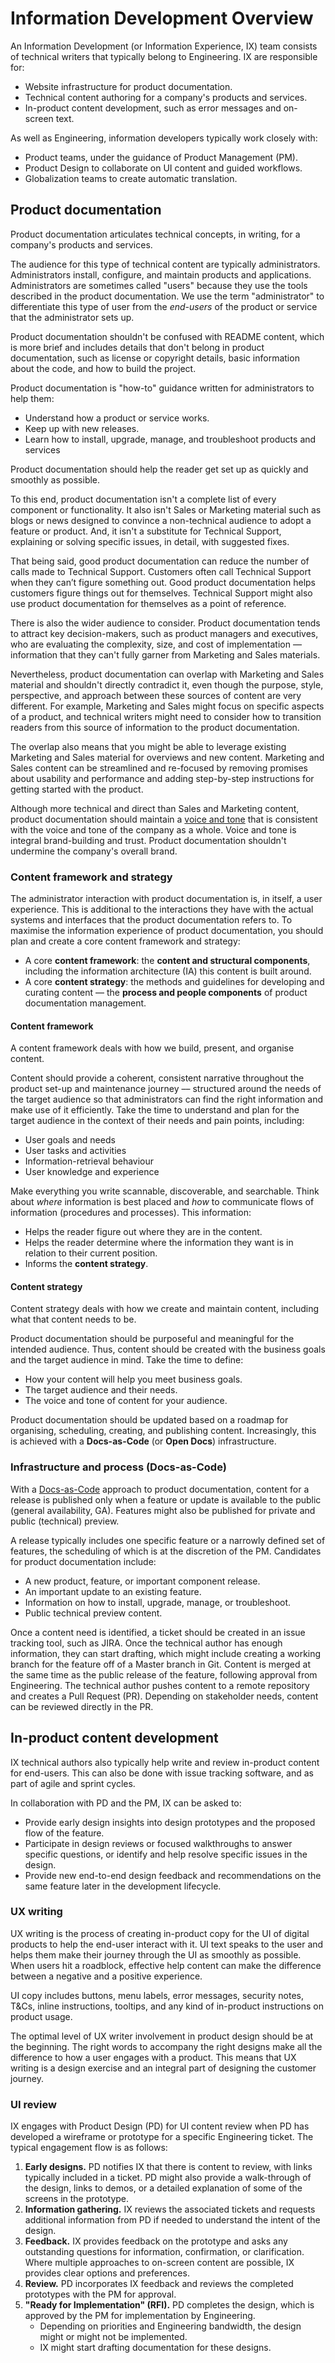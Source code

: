 # Information Development Overview

An Information Development (or Information Experience, IX) team consists of technical writers that typically belong to Engineering. IX are responsible for:

- Website infrastructure for product documentation.
- Technical content authoring for a company's products and services.
- In-product content development, such as error messages and on-screen text.

As well as Engineering, information developers typically work closely with:

- Product teams, under the guidance of Product Management (PM).
- Product Design to collaborate on UI content and guided workflows.
- Globalization teams to create automatic translation.

## Product documentation

Product documentation articulates technical concepts, in writing, for a company's products and services. 

The audience for this type of technical content are typically administrators. Administrators install, configure, and maintain products and applications. Administrators are sometimes called "users" because they use the tools described in the product documentation. We use the term "administrator" to differentiate this type of user from the *end-users* of the product or service that the administrator sets up. 

Product documentation shouldn't be confused with README content, which is more brief and includes details that don't belong in product documentation, such as license or copyright details, basic information about the code, and how to build the project.

Product documentation is "how-to" guidance written for administrators to help them:

- Understand how a product or service works.
- Keep up with new releases.
- Learn how to install, upgrade, manage, and troubleshoot products and services

Product documentation should help the reader get set up as quickly and smoothly as possible.

To this end, product documentation isn't a complete list of every component or functionality. It also isn't Sales or Marketing material such as blogs or news designed to convince a non-technical audience to adopt a feature or product. And, it isn't a substitute for Technical Support, explaining or solving specific issues, in detail, with suggested fixes. 

That being said, good product documentation can reduce the number of calls made to Technical Support. Customers often call Technical Support when they can’t figure something out. Good product documentation helps customers figure things out for themselves. Technical Support might also use product documentation for themselves as a point of reference.

There is also the wider audience to consider. Product documentation tends to attract key decision-makers, such as product managers and executives, who are evaluating the complexity, size, and cost of implementation –– information that they can't fully garner from Marketing and Sales materials. 

Nevertheless, product documentation can overlap with Marketing and Sales material and shouldn't directly contradict it, even though the purpose, style, perspective, and approach between these sources of content are very different. For example, Marketing and Sales might focus on specific aspects of a product, and technical writers might need to consider how to transition readers from this source of information to the product documentation.

The overlap also means that you might be able to leverage existing Marketing and Sales material for overviews and new content. Marketing and Sales content can be streamlined and re-focused by removing promises about usability and performance and adding step-by-step instructions for getting started with the product. 

Although more technical and direct than Sales and Marketing content, product documentation should maintain a [voice and tone](/voice-and-tone) that is consistent with the voice and tone of the company as a whole. Voice and tone is integral brand-building and trust. Product documentation shouldn't undermine the company's overall brand.

### Content framework and strategy

The administrator interaction with product documentation is, in itself, a user experience. This is additional to the interactions they have with the actual systems and interfaces that the product documentation refers to. To maximise the information experience of product documentation, you should plan and create a core content framework and strategy:

- A core **content framework**: the **content and structural components**, including the information architecture (IA) this content is built around.
- A core **content strategy**: the methods and guidelines for developing and curating content –– the **process and people components** of product documentation management.

#### Content framework

A content framework deals with how we build, present, and organise content. 

Content should provide a coherent, consistent narrative throughout the product set-up and maintenance journey –– structured around the needs of the target audience so that administrators can find the right information and make use of it efficiently. Take the time to understand and plan for the target audience in the context of their needs and pain points, including: 

*  User goals and needs
*  User tasks and activities
*  Information-retrieval behaviour	
*  User knowledge and experience

Make everything you write scannable, discoverable, and searchable. Think about *where* information is best placed and *how* to communicate flows of information (procedures and processes). This information:

*  Helps the reader figure out where they are in the content.
*  Helps the reader determine where the information they want is in relation to their current position.
*  Informs the **content strategy**.

#### Content strategy

Content strategy deals with how we create and maintain content, including what that content needs to be.

Product documentation should be purposeful and meaningful for the intended audience. Thus, content should be created with the business goals and the target audience in mind. Take the time to define:

*  How your content will help you meet business goals.
*  The target audience and their needs.
*  The voice and tone of content for your audience.

Product documentation should be updated based on a roadmap for organising, scheduling, creating, and publishing content. Increasingly, this is achieved with a **Docs-as-Code** (or **Open Docs**) infrastructure.

### Infrastructure and process (Docs-as-Code)

With a [Docs-as-Code](/online-documentation?id=what-is-docs-as-code) approach to product documentation, content for a release is published only when a feature or update is available to the public (general availability, GA). Features might also be published for private and public (technical) preview. 

A release typically includes one specific feature or a narrowly defined set of features, the scheduling of which is at the discretion of the PM.  Candidates for product documentation include:

-  A new product, feature, or important component release.
-  An important update to an existing feature.
-  Information on how to install, upgrade, manage, or troubleshoot.
-  Public technical preview content.

Once a content need is identified, a ticket should be created in an issue tracking tool, such as JIRA. Once the technical author has enough information, they can start drafting, which might include creating a working branch for the feature off of a Master branch in Git. Content is merged at the same time as the public release of the feature, following approval from Engineering. The technical author pushes content to a remote repository and creates a Pull Request (PR). Depending on stakeholder needs, content can be reviewed directly in the PR.

## In-product content development

IX technical authors also typically help write and review in-product content for end-users. This can also be done with issue tracking software, and as part of agile and sprint cycles.

In collaboration with PD and the PM, IX can be asked to:

-  Provide early design insights into design prototypes and the proposed flow of the feature.
-  Participate in design reviews or focused walkthroughs to answer specific questions, or identify and help resolve specific issues in the design.
-  Provide new end-to-end design feedback and recommendations on the same feature later in the development lifecycle.

### UX writing

UX writing is the process of creating in-product copy for the UI of digital products to help the end-user interact with it. UI text speaks to the user and helps them make their journey through the UI as smoothly as possible. When users hit a roadblock, effective help content can make the difference between a negative and a positive experience. 

UI copy includes buttons, menu labels, error messages, security notes, T&Cs, inline instructions, tooltips, and any kind of in-product instructions on product usage. 

The optimal level of UX writer involvement in product design should be at the beginning. The right words to accompany the right designs make all the difference to how a user engages with a product. This means that UX writing is a design exercise and an integral part of designing the customer journey.

### UI review

IX engages with Product Design (PD) for UI content review when PD has developed a wireframe or prototype for a specific Engineering ticket. The typical engagement flow is as follows:

1. **Early designs.** PD notifies IX that there is content to review, with links typically included in a ticket. PD might also provide a walk-through of the design, links to demos, or a detailed explanation of some of the screens in the prototype.
2. **Information gathering.** IX reviews the associated tickets and requests additional information from PD if needed to understand the intent of the design. 
3. **Feedback.** IX provides feedback on the prototype and asks any outstanding questions for information, confirmation, or clarification. Where multiple approaches to on-screen content are possible, IX provides clear options and preferences.
4. **Review.** PD incorporates IX feedback and reviews the completed prototypes with the PM for approval.
5. **"Ready for Implementation" (RFI).** PD completes the design, which is approved by the PM for implementation by Engineering. 
	-  Depending on priorities and Engineering bandwidth, the design might or might not be implemented. 
	-  IX might start drafting documentation for these designs.



